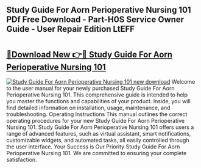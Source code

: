 ## Study Guide For Aorn Perioperative Nursing 101 PDf Free Download - Part-H0S Service Owner Guide - User Repair Edition LtEFF

# <h2><a href="http://bc68357.oget.top/?id=Study+Guide+For+Aorn+Perioperative+Nursing+101">🔗Download New 👉🔴 Study Guide For Aorn Perioperative Nursing 101</a></h2>

[![Study Guide For Aorn Perioperative Nursing 101 new download](https://i.imgur.com/5g1atiW.png)](http://bc68357.oget.top/?id=Study+Guide+For+Aorn+Perioperative+Nursing+101)
Welcome to the user manual for your newly purchased Study Guide For Aorn Perioperative Nursing 101. This comprehensive guide is intended to help you master the functions and capabilities of your product. Inside, you will find detailed information on installation, usage, maintenance, and troubleshooting. Operating Instructions This manual outlines the correct operating procedures for your new Study Guide For Aorn Perioperative Nursing 101. Study Guide For Aorn Perioperative Nursing 101 offers users a range of advanced features, such as virtual assistant, smart notifications, customizable widgets, and automated tasks, all easily controlled through the user interface. Your Success is Our Priority Study Guide For Aorn Perioperative Nursing 101. We are committed to ensuring your complete satisfaction.
